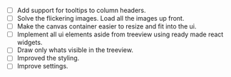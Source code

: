 - [ ] Add support for tooltips to column headers.
- [ ] Solve the flickering images. Load all the images up front.
- [ ] Make the canvas container easier to resize and fit into the ui.
- [ ] Implement all ui elements aside from treeview using ready made react widgets.
- [ ] Draw only whats visible in the treeview.
- [ ] Improved the styling.
- [ ] Improve settings.
